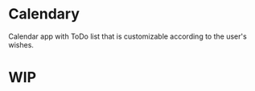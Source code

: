 # Calendary
Calendar app with ToDo list that is customizable according to the user's wishes.

# WIP
